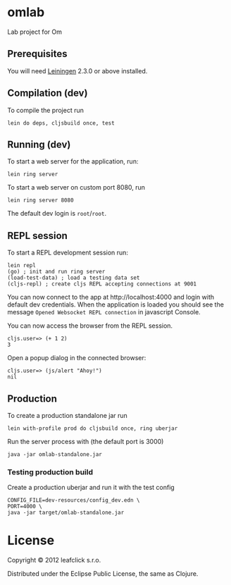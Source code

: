 omlab
=====

Lab project for Om

## Prerequisites

You will need [Leiningen][1] 2.3.0 or above installed.

[1]: https://github.com/technomancy/leiningen

## Compilation (dev)

To compile the project run

    lein do deps, cljsbuild once, test

## Running (dev)

To start a web server for the application, run:

    lein ring server

To start a web server on custom port 8080, run

    lein ring server 8080

The default dev login is `root`/`root`.

## REPL session

To start a REPL development session run:

	lein repl
	(go) ; init and run ring server
	(load-test-data) ; load a testing data set
	(cljs-repl)	; create cljs REPL accepting connections at 9001

You can now connect to the app at http://localhost:4000 and login
with default dev credentials. When the application is loaded you should see
the message `Opened Websocket REPL connection` in javascript Console.

You can now access the browser from the REPL session.

    cljs.user=> (+ 1 2)
    3

Open a popup dialog in the connected browser:

    cljs.user=> (js/alert "Ahoy!")
    nil


## Production

To create a production standalone jar run

    lein with-profile prod do cljsbuild once, ring uberjar

Run the server process with (the default port is 3000)

    java -jar omlab-standalone.jar

### Testing production build

Create a production uberjar and run it with the test config 

    CONFIG_FILE=dev-resources/config_dev.edn \
    PORT=4000 \
    java -jar target/omlab-standalone.jar


License
=======
Copyright © 2012 leafclick s.r.o.

Distributed under the Eclipse Public License, the same as Clojure.
